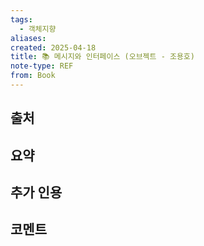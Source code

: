```yaml
---
tags:
  - 객체지향
aliases: 
created: 2025-04-18
title: 📚 메시지와 인터페이스 (오브젝트 - 조용호)
note-type: REF
from: Book
---
```


## 출처

## 요약

## 추가 인용

## 코멘트